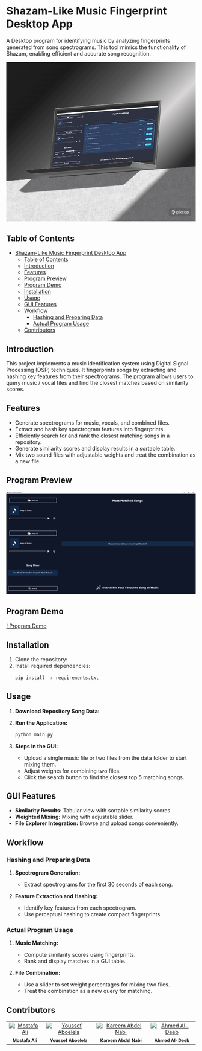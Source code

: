 
# Shazam-Like Music Fingerprint Desktop App

A Desktop program for identifying music by analyzing fingerprints generated from song spectrograms. This tool mimics the functionality of Shazam, enabling efficient and accurate song recognition.

![Image Placeholder](assets/program%20laptop%20mockup.png)

## Table of Contents

- [Shazam-Like Music Fingerprint Desktop App](#shazam-like-music-fingerprint-desktop-app)
  - [Table of Contents](#table-of-contents)
  - [Introduction](#introduction)
  - [Features](#features)
  - [Program Preview](#program-preview)
  - [Program Demo](#program-demo)
  - [Installation](#installation)
  - [Usage](#usage)
  - [GUI Features](#gui-features)
  - [Workflow](#workflow)
    - [Hashing and Preparing Data](#hashing-and-preparing-data)
    - [Actual Program Usage](#actual-program-usage)
  - [Contributors ](#contributors-)

## Introduction

This project implements a music identification system using Digital Signal Processing (DSP) techniques. It fingerprints songs by extracting and hashing key features from their spectrograms. The program allows users to query music / vocal files and find the closest matches based on similarity scores.

## Features

- Generate spectrograms for music, vocals, and combined files.
- Extract and hash key spectrogram features into fingerprints.
- Efficiently search for and rank the closest matching songs in a repository.
- Generate similarity scores and display results in a sortable table.
- Mix two sound files with adjustable weights and treat the combination as a new file.

## Program Preview

![Image Placeholder](assets/program%20screenshot.png)

## Program Demo

[! Program Demo](https://github.com/user-attachments/assets/3f5049d6-e0b3-4ddc-8a55-d3d05be08781)

## Installation

1. Clone the repository:
2. Install required dependencies:
    ```bash
    pip install -r requirements.txt
    ```

## Usage

1. **Download Repository Song Data:**

2. **Run the Application:**
    ```bash
    python main.py
    ```

3. **Steps in the GUI:**
   - Upload a single music file or two files from the data folder to start mixing them.
   - Adjust weights for combining two files.
   - Click the search button to find the closest top 5 matching songs.

## GUI Features

- **Similarity Results:** Tabular view with sortable similarity scores.
- **Weighted Mixing:** Mixing with adjustable slider.
- **File Explorer Integration:** Browse and upload songs conveniently.

## Workflow

### Hashing and Preparing Data

1. **Spectrogram Generation:**
   - Extract spectrograms for the first 30 seconds of each song.

2. **Feature Extraction and Hashing:**
   - Identify key features from each spectrogram.
   - Use perceptual hashing to create compact fingerprints.

### Actual Program Usage

1. **Music Matching:**
   - Compute similarity scores using fingerprints.
   - Rank and display matches in a GUI table.

2. **File Combination:**
   - Use a slider to set weight percentages for mixing two files.
   - Treat the combination as a new query for matching.

## Contributors <a name = "Contributors"></a>
<table>
  <tr>
    <td align="center">
    <a href="https://github.com/Mostafaali3" target="_black">
    <img src="https://avatars.githubusercontent.com/u/120139366?v=4" width="150px;" alt="Mostafa Ali"/>
    <br />
    <sub><b>Mostafa Ali</b></sub></a>
    </td>
    <td align="center">
    <a href="https://github.com/Youssef-Abo-El-Ela" target="_black">
    <img src="https://avatars.githubusercontent.com/u/125592387?v=4" width="150px;" alt="Youssef Aboelela"/>
    <br />
    <sub><b>Youssef Aboelela</b></sub></a>
    </td>
    <td align="center">
    <a href="https://github.com/karreemm" target="_black">
    <img src="https://avatars.githubusercontent.com/u/116344832?v=4" width="150px;" alt="Kareem Abdel Nabi"/>
    <br />
    <sub><b>Kareem Abdel Nabi</b></sub></a>
    </td>
    <td align="center">
    <a href="https://github.com/AhmedXAlDeeb" target="_black">
    <img src="https://avatars.githubusercontent.com/u/124098788?v=4" width="150px;" alt="Ahmed Al-Deeb"/>
    <br />
    <sub><b>Ahmed Al-Deeb</b></sub></a>
    </td>
      </tr>
